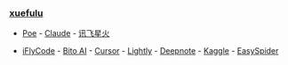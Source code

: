 ### **[xuefulu](http://xuefulu.com/)**

+ [Poe](https://poe.com) - [Claude](https://claude.ai/) - [讯飞星火](https://xinghuo.xfyun.cn/desk)

+ [iFlyCode](https://iflycode.xfyun.cn/) - [Bito AI](https://alpha.bito.co/bitoai/) - [Cursor](https://www.cursor.so/) - [Lightly](https://lightly.teamcode.com/login) - [Deepnote](https://deepnote.com/sign-in) - [Kaggle](https://www.kaggle.com/) - [EasySpider](https://www.easyspider.cn/)
